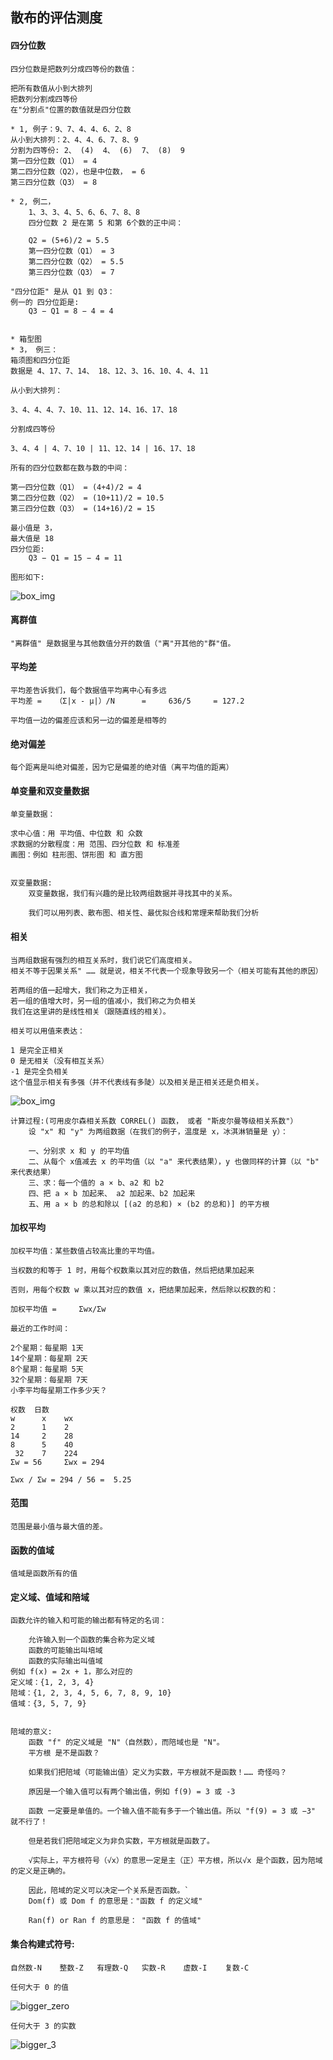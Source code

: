 ## 散布的评估测度
#### 四分位数
    四分位数是把数列分成四等份的数值：

    把所有数值从小到大排列
    把数列分割成四等份
    在"分割点"位置的数值就是四分位数
    
    * 1, 例子：9、7、4、4、6、2、8
    从小到大排列：2、4、4、6、7、8、9
    分割为四等份: 2、 (4)  4、 (6)  7、 (8)  9
    第一四分位数（Q1） = 4
    第二四分位数（Q2），也是中位数， = 6
    第三四分位数（Q3） = 8
    
    * 2, 例二，
        1、3、3、4、5、6、6、7、8、8
        四分位数 2 是在第 5 和第 6个数的正中间：

        Q2 = (5+6)/2 = 5.5
        第一四分位数（Q1） = 3
        第二四分位数（Q2） = 5.5
        第三四分位数（Q3） = 7
        
    "四分位距" 是从 Q1 到 Q3：
    例一的 四分位距是:
        Q3 − Q1 = 8 − 4 = 4
        
     
    * 箱型图
    * 3， 例三：
    箱须图和四分位距
    数据是 4、17、7、14、 18、12、3、16、10、4、4、11

    从小到大排列：

    3、4、4、4、7、10、11、12、14、16、17、18

    分割成四等份

    3、4、4 | 4、7、10 | 11、12、14 | 16、17、18
    
    所有的四分位数都在数与数的中间：

    第一四分位数（Q1） = (4+4)/2 = 4
    第二四分位数（Q2） = (10+11)/2 = 10.5
    第三四分位数（Q3） = (14+16)/2 = 15
    
    最小值是 3，
    最大值是 18
    四分位距:
        Q3 − Q1 = 15 − 4 = 11
    
    图形如下:
  
  ![box_img](../DiscriPng/box_four_point.png)
  
#### 离群值
    "离群值" 是数据里与其他数值分开的数值（"离"开其他的"群"值。
    
#### 平均差
    平均差告诉我们，每个数据值平均离中心有多远
    平均差 =  	（Σ|x - μ|）/N	  =  	636/5	  = 127.2
    
    平均值一边的偏差应该和另一边的偏差是相等的

#### 绝对偏差
    每个距离是叫绝对偏差，因为它是偏差的绝对值（离平均值的距离）

#### 单变量和双变量数据
    单变量数据：

    求中心值：用 平均值、中位数 和 众数
    求数据的分散程度：用 范围、四分位数 和 标准差
    画图：例如 柱形图、饼形图 和 直方图
    
    
    双变量数据:
        双变量数据，我们有兴趣的是比较两组数据并寻找其中的关系。

        我们可以用列表、散布图、相关性、最优拟合线和常理来帮助我们分析
     
#### 相关
    当两组数据有强烈的相互关系时，我们说它们高度相关。
    相关不等于因果关系" …… 就是说，相关不代表一个现象导致另一个（相关可能有其他的原因）
    
    若两组的值一起增大，我们称之为正相关，
    若一组的值增大时，另一组的值减小，我们称之为负相关
    我们在这里讲的是线性相关（跟随直线的相关）。
    
    相关可以用值来表达：
    
    1 是完全正相关
    0 是无相关（没有相互关系）
    -1 是完全负相关
    这个值显示相关有多强（并不代表线有多陡）以及相关是正相关还是负相关。
    
   ![box_img](../DiscriPng/Correlation_dependence.png)
    
    计算过程:(可用皮尔森相关系数 CORREL() 函数， 或者 "斯皮尔曼等级相关系数"）
        设 "x" 和 "y" 为两组数据（在我们的例子，温度是 x，冰淇淋销量是 y）：

        一、分别求 x 和 y 的平均值
        二、从每个 x值减去 x 的平均值（以 "a" 来代表结果），y 也做同样的计算（以 "b" 来代表结果）
        三、求：每一个值的 a × b、a2 和 b2
        四、把 a × b 加起来、 a2 加起来、b2 加起来
        五、用 a × b 的总和除以 [(a2 的总和) × (b2 的总和)] 的平方根
    
#### 加权平均
    加权平均值：某些数值占较高比重的平均值。

    当权数的和等于 1 时，用每个权数乘以其对应的数值，然后把结果加起来

    否则，用每个权数 w 乘以其对应的数值 x，把结果加起来，然后除以权数的和：
    
    加权平均值 =  	Σwx/Σw
    
    最近的工作时间：

    2个星期：每星期 1天
    14个星期：每星期 2天
    8个星期：每星期 5天
    32个星期：每星期 7天
    小李平均每星期工作多少天？
    
    权数  日数
    w	   x    wx
    2	   1	2
    14	   2	28
    8	   5	40
     32	   7	224
    Σw = 56	 	Σwx = 294
    
    Σwx / Σw = 294 / 56 =  5.25 
 

#### 范围
    范围是最小值与最大值的差。
    
#### 函数的值域
    值域是函数所有的值
   
#### 定义域、值域和陪域
    函数允许的输入和可能的输出都有特定的名词：

    	允许输入到一个函数的集合称为定义域
        函数的可能输出叫培域
    	函数的实际输出叫值域
    例如 f(x) = 2x + 1，那么对应的
    定义域：{1, 2, 3, 4}
    陪域：{1, 2, 3, 4, 5, 6, 7, 8, 9, 10}
    值域：{3, 5, 7, 9}
    
    
    陪域的意义:
        函数 "f" 的定义域是 "N"（自然数），而陪域也是 "N"。
        平方根 是不是函数？

        如果我们把陪域（可能输出值）定义为实数，平方根就不是函数！…… 奇怪吗？

        原因是一个输入值可以有两个输出值，例如 f(9) = 3 或 -3

        函数 一定要是单值的。一个输入值不能有多于一个输出值。所以 "f(9) = 3 或 −3" 就不行了！

        但是若我们把陪域定义为非负实数，平方根就是函数了。

        √实际上，平方根符号（√x）的意思一定是主（正）平方根，所以√x 是个函数，因为陪域的定义是正确的。

        因此，陪域的定义可以决定一个关系是否函数。`
        Dom(f) 或 Dom f 的意思是："函数 f 的定义域"

        Ran(f) or Ran f 的意思是： "函数 f 的值域"
        
        
#### 集合构建式符号:    
    自然数-N	 整数-Z	有理数-Q	实数-R	虚数-I	复数-C
    
    任何大于 0 的值
   ![bigger_zero](../DiscriPng/N_bigger_than_zero.png)
   
    任何大于 3 的实数
   ![bigger_3](../DiscriPng/R_bigger_than_3.png)
    
       